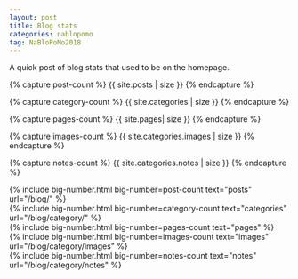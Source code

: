 ```yaml
---
layout: post
title: Blog stats
categories: nablopomo
tag: NaBloPoMo2018
---
```


<!-- You can't pass variables straight into includes, you have to capture them first https://jekyllrb.com/docs/includes/#passing-parameter-variables-to-includes  -->

<p class="lede">A quick post of blog stats that used to be on the homepage.</p>

{% capture post-count %}
{{ site.posts | size }}
{% endcapture %}

{% capture category-count %}
{{ site.categories | size }}
{% endcapture %}

{% capture pages-count %}
{{ site.pages| size }}
{% endcapture %}

{% capture images-count %}
{{ site.categories.images | size }}
{% endcapture %}

{% capture notes-count %}
{{ site.categories.notes | size }}
{% endcapture %}

<div class="flex-grid margin-top--s">
  <div class="flex-grid__col flex-grid__col--third margin-bottom--s">
  {% include big-number.html
    big-number=post-count
    text="posts"
    url="/blog/"
  %}
  </div>
  <div class="flex-grid__col flex-grid__col--third margin-bottom--s">
  {% include big-number.html
    big-number=category-count
    text="categories"
    url="/blog/category/"
  %}
  </div>
  <div class="flex-grid__col flex-grid__col--third margin-bottom--s">
  {% include big-number.html
    big-number=pages-count
    text="pages"
  %}
  </div>
</div>

<div class="flex-grid">
  <div class="flex-grid__col flex-grid__col--third margin-bottom--s">
  {% include big-number.html
    big-number=images-count
    text="images"
    url="/blog/category/images"
  %}
  </div>
  <div class="flex-grid__col flex-grid__col--third margin-bottom--s">
  {% include big-number.html
    big-number=notes-count
    text="notes"
    url="/blog/category/notes"
  %}
  </div>
</div>
